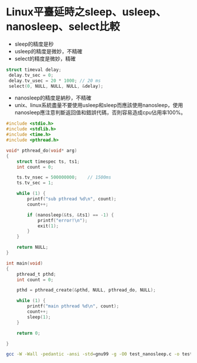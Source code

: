 # Linux平臺延時之sleep、usleep、nanosleep、select比較

- sleep的精度是秒
- usleep的精度是微妙，不精確
- select的精度是微妙，精確

```c 
struct timeval delay;
 delay.tv_sec = 0;
 delay.tv_usec = 20 * 1000; // 20 ms
 select(0, NULL, NULL, NULL, &delay);
```
- nanosleep的精度是納秒，不精確
- unix、linux系統盡量不要使用usleep和sleep而應該使用nanosleep，使用nanosleep應注意判斷返回值和錯誤代碼，否則容易造成cpu佔用率100%。

```c
#include <stdio.h>
#include <stdlib.h>
#include <time.h>
#include <pthread.h>

void* pthread_do(void* arg)
{
    struct timespec ts, ts1;
    int count = 0;

    ts.tv_nsec = 500000000;    // 1500ms
    ts.tv_sec = 1;

    while (1) {
        printf("sub pthread %d\n", count);
        count++;

        if (nanosleep(&ts, &ts1) == -1) {
            printf("error!\n");
            exit(1);
        }
    }

    return NULL;
}

int main(void)
{
    pthread_t pthd;
    int count = 0;

    pthd = pthread_create(&pthd, NULL, pthread_do, NULL);

    while (1) {
        printf("main pthread %d\n", count);
        count++;
        sleep(1);
    }

    return 0;

}
```

```sh
gcc -W -Wall -pedantic -ansi -std=gnu99 -g -O0 test_nanosleep.c -o test_nanosleep -lm -lpthread
```